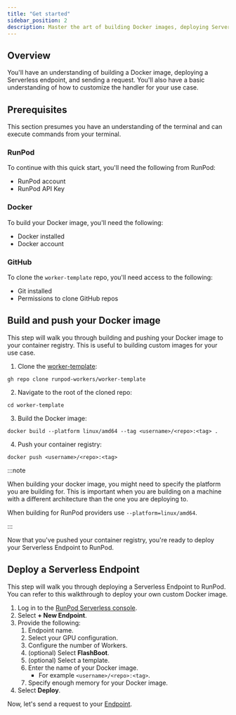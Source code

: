 ```yaml
---
title: "Get started"
sidebar_position: 2
description: Master the art of building Docker images, deploying Serverless endpoints, and sending requests with this comprehensive guide, covering prerequisites, RunPod setup, and deployment steps.
---
```


## Overview

You'll have an understanding of building a Docker image, deploying a Serverless endpoint, and sending a request.
You'll also have a basic understanding of how to customize the handler for your use case.

## Prerequisites

This section presumes you have an understanding of the terminal and can execute commands from your terminal.

### RunPod

To continue with this quick start, you'll need the following from RunPod:

- RunPod account
- RunPod API Key

### Docker

To build your Docker image, you'll need the following:

- Docker installed
- Docker account

### GitHub

To clone the `worker-template` repo, you'll need access to the following:

- Git installed
- Permissions to clone GitHub repos

## Build and push your Docker image

This step will walk you through building and pushing your Docker image to your container registry.
This is useful to building custom images for your use case.

1. Clone the [worker-template](https://github.com/runpod-workers/worker-template):

```command
gh repo clone runpod-workers/worker-template
```

2. Navigate to the root of the cloned repo:

```command
cd worker-template
```

3. Build the Docker image:

```command
docker build --platform linux/amd64 --tag <username>/<repo>:<tag> .
```

4. Push your container registry:

```command
docker push <username>/<repo>:<tag>
```

:::note

When building your docker image, you might need to specify the platform you are building for.
This is important when you are building on a machine with a different architecture than the one you are deploying to.

When building for RunPod providers use `--platform=linux/amd64`.

:::

Now that you've pushed your container registry, you're ready to deploy your Serverless Endpoint to RunPod.

## Deploy a Serverless Endpoint

This step will walk you through deploying a Serverless Endpoint to RunPod.
You can refer to this walkthrough to deploy your own custom Docker image.

1. Log in to the [RunPod Serverless console](https://www.runpod.io/console/serverless).
2. Select **+ New Endpoint**.
3. Provide the following:
   1. Endpoint name.
   2. Select your GPU configuration.
   3. Configure the number of Workers.
   4. (optional) Select **FlashBoot**.
   5. (optional) Select a template.
   6. Enter the name of your Docker image.
      - For example `<username>/<repo>:<tag>`.
   7. Specify enough memory for your Docker image.
4. Select **Deploy**.

Now, let's send a request to your [Endpoint](/serverless/endpoints/get-started).
